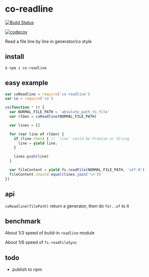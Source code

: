 # co-readline

[![Build Status](https://travis-ci.org/alsotang/co-readline.svg?branch=master)](https://travis-ci.org/alsotang/co-readline)

[![codecov](https://codecov.io/gh/alsotang/co-readline/branch/master/graph/badge.svg)](https://codecov.io/gh/alsotang/co-readline)


Read a file line by line in generator/co style

## install

`$ npm i co-readline`

## easy example

```js
var coReadline = require('co-readline')
var co = require('co')

co(function * () {
  var NORMAL_FILE_PATH = 'absolute_path_to_file'
  var rlGen = coReadline(NORMAL_FILE_PATH)

  var lines = []

  for (var line of rlGen) {
    if (line.then) { // `line` could be Promise or String
      line = yield line;
    }

    lines.push(line)
  }

  var fileContent = yield fs.readFile(NORMAL_FILE_PATH, 'utf-8')
  fileContent.should.equal(lines.join('\n'))
})

```

## api

`coReadline(filePath)` return a generator, then do `for..of` to it

## benchmark

About 1/3 speed of build-in `readline` module

About 1/6 speed of `fs.readFileSync`

## todo

* publish to npm

